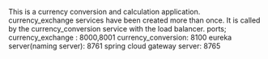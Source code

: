 This is a currency conversion and calculation application. currency_exchange services have been created more than once. It is called by the currency_conversion service with the load balancer.
ports;
currency_exchange : 8000,8001
currency_conversion: 8100
eureka server(naming server): 8761
spring cloud gateway server: 8765
